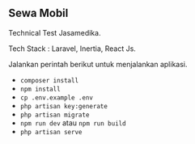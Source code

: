 ## Sewa Mobil

Technical Test Jasamedika.

Tech Stack : Laravel, Inertia, React Js.

Jalankan perintah berikut untuk menjalankan aplikasi.
- `composer install`
- `npm install`
- `cp .env.example .env`
- `php artisan key:generate`
- `php artisan migrate` 
- `npm run dev` atau `npm run build`
- `php artisan serve`